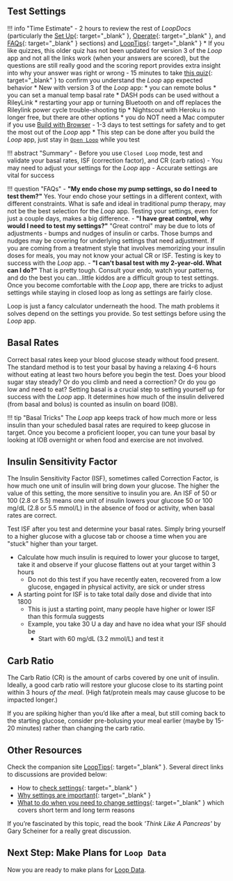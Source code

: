 ## Test Settings

!!! info "Time Estimate"
    - 2 hours to review the rest of *LoopDocs* (particularly the [Set Up](../loop-3/loop-3-overview.md){: target="_blank" }, [Operate](../operation/loop/open-loop.md){: target="_blank" }, and [FAQs](../faqs/overview-faqs.md){: target="_blank" } sections) and [LoopTips](https://loopkit.github.io/looptips/){: target="_blank" }
    * If you like quizzes, this older quiz has not been updated for version 3 of the *Loop* app and not all the links work (when your answers are scored), but the questions are still really good and the scoring report provides extra insight into why your answer was right or wrong
        - 15 minutes to take [this quiz](https://docs.google.com/forms/d/e/1FAIpQLSfTkL0pWC-x3a5l_I3aJYBSx3xAS7dtkBbQiiLd348H70TTWg/viewform){: target="_blank" } to confirm you understand the *Loop* app expected behavior
        * New with version 3 of the *Loop* app: 
            * you can remote bolus
            * you can set a manual temp basal rate
            * DASH pods can be used without a RileyLink
                * restarting your app or turning Bluetooth on and off replaces the Rileylink power cycle trouble-shooting tip
            * Nightscout with Heroku is no longer free, but there are other options
            * you do NOT need a Mac computer if you use [Build with Browser](../browser/bb-overview.md)
    - 1-3 days to test settings for safety and to get the most out of the *Loop* app
        * This step can be done after you build the *Loop* app, just stay in [`Open Loop`](../operation/loop/open-loop.md) while you test

!!! abstract "Summary"
    - Before you use <code>Closed Loop</code> mode, test and validate your basal rates, ISF (correction factor), and CR (carb ratios)
	- You may need to adjust your settings for the *Loop* app
	- Accurate settings are vital for success

!!! question "FAQs"
    - **"My endo chose my pump settings, so do I need to test them?"** Yes. Your endo chose your settings in a  different context, with different constraints. What is safe and ideal in traditional pump therapy, may not be the best selection for the *Loop* app. Testing your settings, even for just a couple days, makes a big difference.
    - **"I have great control, why would I need to test my settings?"**  "Great control" may be due to lots of adjustments - bumps and nudges of insulin or carbs. Those bumps and nudges may be covering for underlying settings that need adjustment. If you are coming from a treatment style that involves memorizing your insulin doses for meals, you may not know your actual CR or ISF. Testing is key to success with the *Loop* app.
    - **"I can't basal test with my 2-year-old. What can I do?"** That is pretty tough. Consult your endo, watch your patterns, and do the best you can...little kiddos are a difficult group to test settings. Once you become comfortable with the *Loop* app, there are tricks to adjust settings while staying in closed loop as long as settings are fairly close.

Loop is just a fancy calculator underneath the hood. The math problems it solves depend on the settings you provide. So test settings before using the *Loop* app.

## Basal Rates

Correct basal rates keep your blood glucose steady without food present. The standard method is to test your basal by having a relaxing 4-6 hours without eating at least two hours before you begin the test. Does your blood sugar stay steady? Or do you climb and need a correction? Or do you go low and need to eat? Setting basal is a crucial step to setting yourself up for success with the *Loop* app. It determines how much of the insulin delivered (from basal and bolus) is counted as insulin on board (IOB).

!!! tip "Basal Tricks"
    The *Loop* app keeps track of how much more or less insulin than your scheduled basal rates are required to keep glucose in target. Once you become a proficient looper, you can tune your basal by looking at IOB overnight or when food and exercise are not involved.

## Insulin Sensitivity Factor

The Insulin Sensitivity Factor (ISF), sometimes called Correction Factor, is how much one unit of insulin will bring down your glucose. The higher the value of this setting, the more sensitive to insulin you are. An ISF of 50 or 100 (2.8 or 5.5) means one unit of insulin lowers your glucose 50 or 100 mg/dL (2.8 or 5.5 mmol/L) in the absence of food or activity, when basal rates are correct.

 Test ISF after you test and determine your basal rates. Simply bring yourself to a higher glucose with a glucose tab or choose a time when you are "stuck" higher than your target.
 
 * Calculate how much insulin is required to lower your glucose to target, take it and observe if your glucose flattens out at your target within 3 hours
    * Do not do this test if you have recently eaten, recovered from a low glucose, engaged in physical activity, are sick or under stress
* A starting point for ISF is to take total daily dose and divide that into 1800
    * This is just a starting point, many people have higher or lower ISF than this formula suggests
    * Example, you take 30 U a day and have no idea what your ISF should be
        * Start with 60 mg/dL (3.2 mmol/L) and test it

## Carb Ratio

The Carb Ratio (CR) is the amount of carbs covered by one unit of insulin. Ideally, a good carb ratio will restore your glucose close to its starting point within 3 hours *of the meal*. (High fat/protein meals may cause glucose to be impacted longer.)

If you are spiking higher than you’d like after a meal, but still coming back to the starting glucose, consider pre-bolusing your meal earlier (maybe by 15-20 minutes) rather than changing the carb ratio.

## Other Resources

Check the companion site [LoopTips](https://loopkit.github.io/looptips){: target="_blank" }. Several direct links to discussions are provided below:

* How to [check settings](https://loopkit.github.io/looptips/settings/settings/){: target="_blank" } 
* [Why settings are important](https://loopkit.github.io/looptips/settings/overview/){: target="_blank" }
* [What to do when you need to change settings](https://loopkit.github.io/looptips/settings/adjust/){: target="_blank" } which covers short term and long term reasons

If you’re fascinated by this topic, read the book *'Think Like A Pancreas'* by Gary Scheiner for a really great discussion.

## Next Step: Make Plans for `Loop Data`

Now you are ready to make plans for [Loop Data](loop-data.md).
